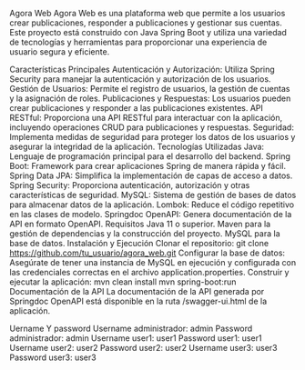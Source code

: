 Agora Web
Agora Web es una plataforma web que permite a los usuarios crear publicaciones, responder a publicaciones y gestionar sus cuentas. Este proyecto está construido con Java Spring Boot y utiliza una variedad de tecnologías y herramientas para proporcionar una experiencia de usuario segura y eficiente.

Características Principales
Autenticación y Autorización: Utiliza Spring Security para manejar la autenticación y autorización de los usuarios.
Gestión de Usuarios: Permite el registro de usuarios, la gestión de cuentas y la asignación de roles.
Publicaciones y Respuestas: Los usuarios pueden crear publicaciones y responder a las publicaciones existentes.
API RESTful: Proporciona una API RESTful para interactuar con la aplicación, incluyendo operaciones CRUD para publicaciones y respuestas.
Seguridad: Implementa medidas de seguridad para proteger los datos de los usuarios y asegurar la integridad de la aplicación.
Tecnologías Utilizadas
Java: Lenguaje de programación principal para el desarrollo del backend.
Spring Boot: Framework para crear aplicaciones Spring de manera rápida y fácil.
Spring Data JPA: Simplifica la implementación de capas de acceso a datos.
Spring Security: Proporciona autenticación, autorización y otras características de seguridad.
MySQL: Sistema de gestión de bases de datos para almacenar datos de la aplicación.
Lombok: Reduce el código repetitivo en las clases de modelo.
Springdoc OpenAPI: Genera documentación de la API en formato OpenAPI.
Requisitos
Java 11 o superior.
Maven para la gestión de dependencias y la construcción del proyecto.
MySQL para la base de datos.
Instalación y Ejecución
Clonar el repositorio:
   git clone https://github.com/tu_usuario/agora_web.git
Configurar la base de datos: Asegúrate de tener una instancia de MySQL en ejecución y configurada con las credenciales correctas en el archivo application.properties.
Construir y ejecutar la aplicación:
   mvn clean install
   mvn spring-boot:run
Documentación de la API
La documentación de la API generada por Springdoc OpenAPI está disponible en la ruta /swagger-ui.html de la aplicación.



Uername Y password 
Username administrador: admin
Password administrador: admin
Username user1: user1
Password user1: user1
Username user2: user2
Password user2: user2
Username user3: user3
Password user3: user3

